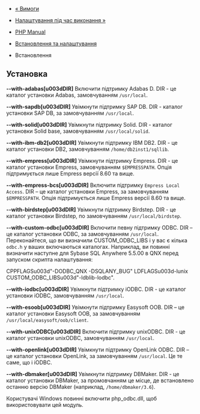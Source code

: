 - [« Вимоги](uodbc.requirements.md)
- [Налаштування під час виконання »](odbc.configuration.md)

- [PHP Manual](index.md)
- [Встановлення та налаштування](uodbc.setup.md)
- Встановлення

## Установка

**--with-adabas\[u003dDIR\]**
Включити підтримку Adabas D. DIR - це каталог установки Adabas,
замовчуванням `/usr/local`.

**--with-sapdb\[u003dDIR\]**
Увімкнути підтримку SAP DB. DIR - каталог установки SAP DB, за замовчуванням
`/usr/local`.

**--with-solid\[u003dDIR\]**
Увімкнути підтримку Solid. DIR - каталог установки Solid base,
замовчуванням `/usr/local/solid`.

**--with-ibm-db2\[u003dDIR\]**
Увімкнути підтримку IBM DB2. DIR - це каталог установки DB2,
замовчуванням `/home/db2inst1/sqllib`.

**--with-empress\[u003dDIR\]**
Увімкнути підтримку Empress. DIR - це каталог установки Empress,
замовчуванням `$EMPRESSPATH`. Опція підтримується лише Empress версії
8.60 та вище.

**--with-empress-bcs\[u003dDIR\]**
Включити підтримку `Empress Local Access`. DIR – це каталог установки
Empress, за замовчуванням `$EMPRESSPATH`. Опція підтримується лише
Empress версії 8.60 та вище.

**--with-birdstep\[u003dDIR\]**
Увімкнути підтримку Birdstep. DIR - це каталог установки Birdstep, по
замовчуванням `/usr/local/birdstep`.

**--with-custom-odbc\[u003dDIR\]**
Включити певну підтримку ODBC. DIR – це каталог
установки ODBC, за замовчуванням `/usr/local`. Переконайтеся, що ви визначили
CUSTOM_ODBC_LIBS і у вас є кілька `odbc.h` у ваших включаються
каталогах. Наприклад, ви повинні визначити наступне для Sybase SQL
Anywhere 5.5.00 в QNX перед запуском скрипта налаштування:

CPPFLAGSu003d"-DODBC_QNX -DSQLANY_BUG"
LDFLAGSu003d-lunix
CUSTOM_ODBC_LIBSu003d"-ldblib-lodbc".

**--with-iodbc\[u003dDIR\]**
Увімкнути підтримку iODBC. DIR - це каталог установки iODBC,
замовчуванням `/usr/local`.

**--with-esoob\[u003dDIR\]**
Увімкнути підтримку Easysoft OOB. DIR – це каталог установки Easysoft
OOB, за замовчуванням `/usr/local/easysoft/oob/client`.

**--with-unixODBC\[u003dDIR\]**
Включити підтримку unixODBC. DIR - це каталог установки unixODBC,
замовчуванням `/usr/local`.

**--with-openlink\[u003dDIR\]**
Увімкнути підтримку OpenLink ODBC. DIR – це каталог установки OpenLink,
за замовчуванням `/usr/local`. Це те саме, що і iODBC.

**--with-dbmaker\[u003dDIR\]**
Увімкнути підтримку DBMaker. DIR - це каталог установки DBMaker,
за промовчанням це місце, де встановлено останню версію DBMaker (наприклад,
`/home/dbmaker/3.6`).

Користувачі Windows повинні включити php_odbc.dll, щоб використовувати
цей модуль.
